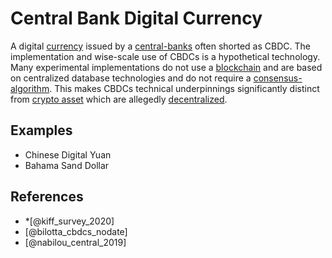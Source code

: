 # Central Bank Digital Currency
A digital [currency](currency.md) issued by a [central-banks](central-banks.md) often shorted as CBDC. The implementation and wise-scale use of CBDCs is a hypothetical technology. Many experimental implementations do not use a [blockchain](blockchain.md) and are based on centralized database technologies and do not require a [consensus-algorithm](consensus-algorithm.md). This makes CBDCs technical underpinnings significantly distinct from [crypto asset](cryptoasset.md) which are allegedly [decentralized](decentralization.md).

## Examples

* Chinese Digital Yuan
* Bahama Sand Dollar

## References

* *[@kiff_survey_2020]
* [@bilotta_cbdcs_nodate]
* [@nabilou_central_2019]